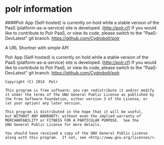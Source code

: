 polr information
==================

####Polr App (Self-hosted) is currently on hold while a stable version of the PaaS (platform-as-a-service) site is developed. (http://polr.cf) If you would like to contribute to Polr PaaS, or view its code, please switch to the "PaaS-DevLatest" git branch. https://github.com/Cydrobolt/polr

A URL Shortner with simple API

Polr App (Self-hosted) is currently on hold while a stable version of the PaaS (platform-as-a-service) site is developed. (http://polr.cf) If you would like to contribute to Polr PaaS, or view its code, please switch to the "PaaS-DevLatest" git branch. https://github.com/Cydrobolt/polr



    Copyright (C) 2014  Polr

    This program is free software: you can redistribute it and/or modify
    it under the terms of the GNU General Public License as published by
    the Free Software Foundation, either version 3 of the License, or
    (at your option) any later version.

    This program is distributed in the hope that it will be useful,
    but WITHOUT ANY WARRANTY; without even the implied warranty of
    MERCHANTABILITY or FITNESS FOR A PARTICULAR PURPOSE.  See the
    GNU General Public License for more details.

    You should have received a copy of the GNU General Public License
    along with this program.  If not, see <http://www.gnu.org/licenses/>.
